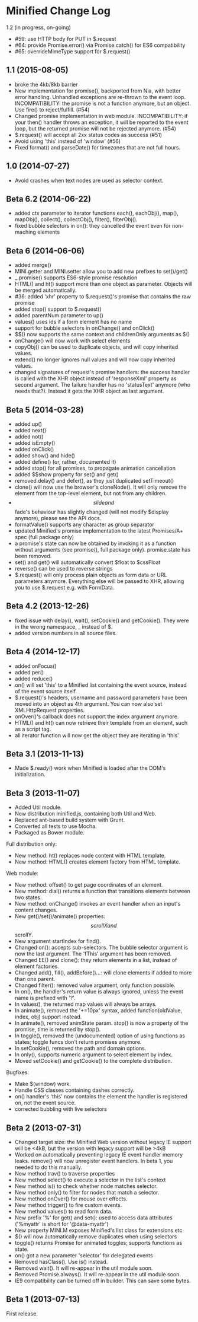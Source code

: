 Minified Change Log
====================

1.2 (in progress, on-going)
* #59: use HTTP body for PUT in $.request
* #64: provide Promise.error() via Promise.catch() for ES6 compatibility  
* #65: overrideMimeType support for $.request()


1.1 (2015-08-05)
-------------
* broke the 4kb/8kb barrier
* New implementation for promise(), backported from Nia, with better error handling. Unhandled exceptions are re-thrown to the event loop. 
  INCOMPATIBILITY: the promise is not a function anymore, but an object. Use fire() to reject/fulfill. (#54)
* Changed promise implementation in web module. 
  INCOMPATIBILITY: if your then() handler throws an exception, it will be reported to the event loop, but the returned promise will not be rejected anymore. (#54)
* $.request() will accept all 2xx status codes as success (#51)
* Avoid using 'this' instead of 'window' (#56)
* Fixed format() and parseDate() for timezones that are not full hours.


1.0 (2014-07-27)
-----------------
* Avoid crashes when text nodes are used as selector context.


Beta 6.2 (2014-06-22)
--------------------
* added ctx parameter to iterator functions each(), eachObj(), map(), mapObj(), collect(), collectObj(), filter(), filterObj().
* fixed bubble selectors in on(): they cancelled the event even for non-maching elements



Beta 6 (2014-06-06)
--------------------
* added merge()
* MINI.getter and MINI.setter allow you to add new prefixes to set()/get()
* _.promise() supports ES6-style promise resolution
* HTML() and ht() support more than one object as parameter. Objects will be merged automatically.
* #36: added 'xhr' property to $.request()'s promise that contains the raw promise
* added stop() support to $.request()
* added parentNum parameter to up()
* values() uses ids if a form element has no name
* support for bubble selectors in onChange() and onClick()
* $$() now supports the same context and childrenOnly arguments as $()
* onChange() will now work with select elements
* copyObj() can be used to duplicate objects, and will copy inherited values.
* extend() no longer ignores null values and will now copy inherited values.
* changed signatures of request's promise handlers: the success handler is called with the XHR object instead of 
  'responseXml' property as second argument. The failure handler has no 'statusText' anymore (who needs that?).
  Instead it gets the XHR object as last argument.


Beta 5 (2014-03-28)
--------------------
* added up()
* added next()
* added not()
* added isEmpty()
* added onClick()
* added show() and hide()
* added define() (or, rather, documented it)
* added stop() for all promises, to propagate animation cancellation
* added $$show property for set() and get()
* removed delay() and defer(), as they just duplicated setTimeout()
* clone() will now use the browser's cloneNode(). It will only remove the element from the top-level element, but not from any children.
* $$slide and $$fade's behaviour has slightly changed (will not modify $display anymore), please see the API docs.
* formatValue() supports any character as group separator
* updated Minified's promise implementation to the latest Promises/A+ spec (full package only)
* a promise's state can now be obtained by invoking it as a function without arguments (see promise(), full package only). promise.state has been removed.
* set() and get() will automatically convert $float to $cssFloat
* reverse() can be used to reverse strings
* $.request() will only process plain objects as form data or URL parameters anymore. Everything else will be passed to XHR, allowing you to 
  use $.request e.g. with FormData.


Beta 4.2 (2013-12-26)
---------------------
* fixed issue with delay(), wait(), setCookie() and getCookie(). They were in the wrong namespace, _ instead of $.
* added version numbers in all source files.


Beta 4 (2014-12-17)
-------------------
* added onFocus()
* added per()
* added reduce()
* on() will set 'this' to a Minified list containing the event source, instead of the event source itself.
* $.request()'s headers, username and password parameters have been moved into an object as 4th argument. 
  You can now also set XMLHttpRequest properties.
* onOver()'s callback does not support the index argument anymore.
* HTML() and ht() can now retrieve their template from an element, such as a script tag.
* all iterator function will now get the object they are iterating in 'this'


Beta 3.1 (2013-11-13)
---------------------
* Made $.ready() work when Minified is loaded after the DOM's initialization.


Beta 3 (2013-11-07)
--------------------
* Added Util module.
* New distribution minified.js, containing both Util and Web.
* Replaced ant-based build system with Grunt.
* Converted all tests to use Mocha.
* Packaged as Bower module.

Full distribution only:
* New method: ht() replaces node content with HTML template.
* New method: HTML() creates element factory from HTML template.

Web module:
* New method: offset() to get page coordinates of an element.
* New method: dial() returns a function that transitions elements between two states.
* New method: onChange() invokes an event handler when an input's content changes.
* New get()/set()/animate() properties: $$scrollX and $$scrollY.
* New argument startIndex for find().
* Changed on(): accepts sub-selectors. The bubble selector argument is now the last argument. The 'fThis' argument has been removed.
* Changed EE() and clone(): they return elements in a list, instead of element factories.
* Changed add(), fill(), addBefore()...: will clone elements if added to more than one parent.
* Changed filter(): removed value argument, only function possible.
* In on(), the handler's return value is always ignored, unless the event name is prefixed with '?'.
* In values(), the returned map values will always be arrays.
* In animate(), removed the '+=10px' syntax, added function(oldValue, index, obj) support instead.
* In animate(), removed animState param. stop() is now a property of the promise, time is returned by stop().
* In toggle(), removed the (undocumented) option of using functions as states; toggle funcs don't return promises anymore. 
* In setCookie(), removed the path and domain options.
* In only(), supports numeric argument to select element by index.
* Moved setCookie() and getCookie() to the complete distribution.

Bugfixes:
* Make $(window) work.
* Handle CSS classes containing dashes correctly.
* on() handler's 'this' now contains the element the handler is registered on, not the event source.
* corrected bubbling with live selectors



Beta 2 (2013-07-31)
--------------------
* Changed target size: the Minified Web version without legacy IE support will be <4kB, but the version with legacy support will be >4kB
* Worked on automatically preventing legacy IE event handler memory leaks. remove() will now unregister event handlers. In beta 1, you
  needed to do this manually.
* New method trav() to traverse properties
* New method select() to execute a selector in the list's context
* New method is() to check whether node matches selector.
* New method only() to filter for nodes that match a selector.
* New method onOver() for mouse over effects.
* New method trigger() to fire custom events.
* New method values() to read form data.
* New prefix '%' for get() and set(): used to access data attributes ('%myattr' is short for '@data-myattr')
* New property MINI.M exposes Minified's list class for extensions etc
* $() will now automatically remove duplicates when using selectors
* toggle() returns Promise for animated toggles; supports functions as state.
* on() got a new parameter 'selector' for delegated events
* Removed hasClass(). Use is() instead.
* Removed wait(). It will re-appear in the util module soon.
* Removed Promise.always(). It will re-appear in the util module soon.
* IE9 compatibility can be turned off in builder. This can save some bytes.

Beta 1 (2013-07-13)
--------------------
First release.

